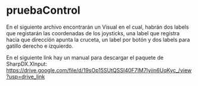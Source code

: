 # pruebaControl
 En el siguiente archivo encontrarán un Visual en el cual, habrán dos labels que registarán las coordenadas de los joysticks, una label que registra hacia que dirección apunta la cruceta, un label por botón y dos labels para gatillo derecho e izquierdo.

 En el siguiente link hay un manual para descargar el paquete de SharpDX.XInput:
 https://drive.google.com/file/d/19sOp15SUtQSSI40F7IM7Iyiin6UqKyc_/view?usp=drive_link